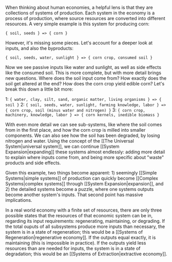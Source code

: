 When thinking about human economies, a helpful lens is that they are collections of systems of production. Each system in the economy is a process of production, where source resources are converted into different resources. A very simple example is this system for producing corn:

`{ soil, seeds } => { corn }`

However, it's missing some pieces. Let's account for a deeper look at inputs, and also the byproducts:

`{ soil, seeds, water, sunlight } => { corn crop, consumed soil }`

Now we see passive inputs like water and sunlight, as well as side effects like the consumed soil. This is more complete, but with more detail brings new questions. Where does the soil input come from? How exactly does the soil get altered at the end? How does the corn crop yield edible corn? Let's break this down a little bit more:

1: `{ water, clay, silt, sand, organic matter, living organisms } => { soil }`
2: `{ soil, seeds, water, sunlight, farming knowledge, labor } => { corn crop, soil (minus water and nitrogen) }`
3: `{ corn crop, machinery, knowledge, labor } => { corn kernels, inedible biomass }`

With even more detail we can see sub-systems, like where the soil comes from in the first place, and how the corn crop is milled into smaller components. We can also see how the soil has been degraded, by losing nitrogen and water. Using the concept of the [[The Universal System|universal system]], we can continue [[System Expansion|expanding]] these systems almost endlessly: adding more detail to explain where inputs come from, and being more specific about "waste" products and side effects.

Given this example, two things become apparent: 1) seemingly [[Simple Systems|simple systems]] of production can quickly become [[Complex Systems|complex systems]] through [[System Expansion|expansion]], and 2) the detailed systems become a puzzle, where one systems outputs become another system's inputs. That second point has massive implications.

In a real world economy with a finite set of resources, there are only three possible states that the resources of that economic system can be in, regarding its input requirements: regenerating, maintaining, or degrading. If the total ouputs of all subsystems produce more inputs than necessary, the system is in a state of regeneration; this would be a [[Systems of Regeneration|regenerative economy]]. If the outputs equal exactly, it is maintaining (this is impossible in practice). If the outputs yield less resources than are needed for inputs, the system is in a state of degradation; this would be an [[Systems of Extraction|extractive economy]].